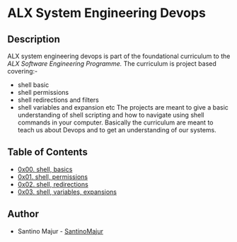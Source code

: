 # ALX System Engineering Devops

## Description

ALX system engineering devops is part of the foundational curriculum to the *ALX Software Engineering Programme.* The curriculum is project based covering:-
- shell basic
- shell permissions
- shell redirections and filters
- shell variables and expansion etc
The projects are meant to give a basic understanding of shell scripting and how to navigate using shell commands in your computer. Basically the curriculum are meant to teach us about Devops and to get an understanding of our systems.

## Table of Contents

* [0x00. shell, basics](https://github.com/SantinoMajur/alx-system_engineering-devops/tree/master/0x00-shell_basics)
* [0x01. shell, permissions](https://github.com/SantinoMajur/alx-system_engineering-devops/tree/master/0x01-shell_permissions)
* [0x02. shell, redirections](https://github.com/SantinoMajur/alx-system_engineering-devops/tree/master/0x02-shell_redirections)
* [0x03. shell, variables, expansions](https://github.com/SantinoMajur/alx-system_engineering-devops/tree/master/0x03-shell_variables_expansions)

## Author

- Santino Majur - [SantinoMajur](https://github.com/SantinoMajur)